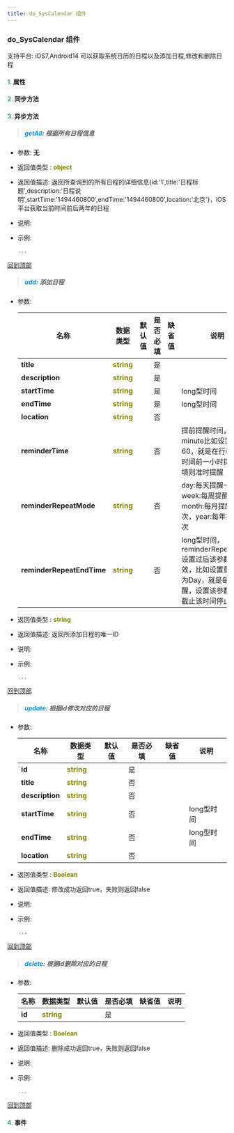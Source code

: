```yaml
---
title: do_SysCalendar 组件
---
```


### do_SysCalendar 组件

 支持平台: iOS7,Android14
 可以获取系统日历的日程以及添加日程,修改和删除日程

#### <font color ='#40A977'>**1.**</font> 属性

#### <font color ='#40A977'>**2.**</font> 同步方法

#### <font color ='#40A977'>**3.**</font> 异步方法

>##### <font color ='#0092db'>**getAll**</font>: 根据所有日程信息

- 参数: **无**
- 返回值类型 : <font color ='#808000'>**object**</font>
- 返回值描述: 返回所查询到的所有日程的详细信息{id:'1',title:'日程标题',description:'日程说明',startTime:'1494460800',endTime:'1494460800',location:'北京'}，iOS平台获取当前时间前后两年的日程
- 说明: 
- 示例:

  ```javascript
  ...

  ```

[回到顶部](#top)

>##### <font color ='#0092db'>**add**</font>: 添加日程

- 参数:

  名称 | 数据类型 |默认值|是否必填|缺省值|说明
  ---- |-------------  |----------|--------------|--------|------
  **title** |<font color ='#808000'>**string**</font> |  | 是||
  **description** |<font color ='#808000'>**string**</font> |  | 是||
  **startTime** |<font color ='#808000'>**string**</font> |  | 是||long型时间
  **endTime** |<font color ='#808000'>**string**</font> |  | 是||long型时间
  **location** |<font color ='#808000'>**string**</font> |  | 否||
  **reminderTime** |<font color ='#808000'>**string**</font> |  | 否||提前提醒时间，单位minute比如设置为60，就是在行程开始时间前一小时提醒，不填则准时提醒
  **reminderRepeatMode** |<font color ='#808000'>**string**</font> |  | 否||day:每天提醒一次，week:每周提醒一次，month:每月提醒一次，year:每年提醒一次
  **reminderRepeatEndTime** |<font color ='#808000'>**string**</font> |  | 否||long型时间，reminderRepeatMode设置过后该参数才有效，比如设置重复模式为Day，就是每天提醒，设置该参数后就是截止该时间停止提醒
- 返回值类型 : <font color ='#808000'>**string**</font>
- 返回值描述: 返回所添加日程的唯一ID
- 说明: 
- 示例:

  ```javascript
  ...

  ```

[回到顶部](#top)

>##### <font color ='#0092db'>**update**</font>: 根据id修改对应的日程

- 参数:

  名称 | 数据类型 |默认值|是否必填|缺省值|说明
  ---- |-------------  |----------|--------------|--------|------
  **id** |<font color ='#808000'>**string**</font> |  | 是||
  **title** |<font color ='#808000'>**string**</font> |  | 否||
  **description** |<font color ='#808000'>**string**</font> |  | 否||
  **startTime** |<font color ='#808000'>**string**</font> |  | 否||long型时间
  **endTime** |<font color ='#808000'>**string**</font> |  | 否||long型时间
  **location** |<font color ='#808000'>**string**</font> |  | 否||
- 返回值类型 : <font color ='#808000'>**Boolean**</font>
- 返回值描述: 修改成功返回true，失败则返回false
- 说明: 
- 示例:

  ```javascript
  ...

  ```

[回到顶部](#top)

>##### <font color ='#0092db'>**delete**</font>: 根据id删除对应的日程

- 参数:

  名称 | 数据类型 |默认值|是否必填|缺省值|说明
  ---- |-------------  |----------|--------------|--------|------
  **id** |<font color ='#808000'>**string**</font> |  | 是||
- 返回值类型 : <font color ='#808000'>**Boolean**</font>
- 返回值描述: 删除成功返回true，失败则返回false
- 说明: 
- 示例:

  ```javascript
  ...

  ```

[回到顶部](#top)


#### <font color ='#40A977'>**4.**</font> 事件


